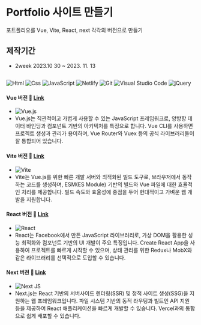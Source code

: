 # Portfolio 사이트 만들기

포트폴리오를 Vue, Vite, React, next 각각의 버전으로 만들기

## 제작기간
- 2week 2023.10 30 ~ 2023. 11. 13

##
<img alt="Html" src ="https://img.shields.io/badge/HTML5-E34F26.svg?&style=for-the-badge&logo=HTML5&logoColor=white"/> <img alt="Css" src ="https://img.shields.io/badge/CSS3-1572B6.svg?&style=for-the-badge&logo=CSS3&logoColor=white"/> <img alt="JavaScript" src ="https://img.shields.io/badge/JavaScriipt-F7DF1E.svg?&style=for-the-badge&logo=JavaScript&logoColor=black"/> <img alt="Netlify" src="https://img.shields.io/badge/Netlify-00C7B7?logo=Netlify&logoColor=white" /> <img alt="Git" src="https://img.shields.io/badge/Git-F05032?logo=Git&logoColor=white" /> <img alt="Visual Studio Code" src="https://img.shields.io/badge/Visual Studio Code-007ACC?logo=Visual Studio Code&logoColor=white" /> ![jQuery](https://img.shields.io/badge/jquery-%230769AD.svg?style=for-the-badge&logo=jquery&logoColor=white)

#### Vue 버전 🍒 [Link](https://vue-project2023-hoons.vercel.app/) 
- ![Vue.js](https://img.shields.io/badge/vuejs-%2335495e.svg?style=for-the-badge&logo=vuedotjs&logoColor=%234FC08D)
- Vue.js는 직관적이고 가볍게 사용할 수 있는 JavaScript 프레임워크로, 양방향 데이터 바인딩과 컴포넌트 기반의 아키텍처를 특징으로 합니다. Vue CLI를 사용하면 프로젝트 생성과 관리가 용이하며, Vue Router와 Vuex 등의 공식 라이브러리들이 잘 통합되어 있습니다.


#### Vite 버전 💎 [Link](https://vite-project-2023.netlify.app/) 
- ![Vite](https://img.shields.io/badge/vite-%23646CFF.svg?style=for-the-badge&logo=vite&logoColor=white)
- Vite는 Vue.js를 위한 빠른 개발 서버와 최적화된 빌드 도구로, 브라우저에서 동작하는 코드를 생성하며, ESM(ES Module) 기반의 빌드와 Vue 파일에 대한 효율적인 처리를 제공합니다. 빌드 속도와 효율성에 중점을 두어 현대적이고 가벼운 웹 개발을 지원합니다.

#### React 버전 💚 [Link](https://hoons-react-project-aaa3b.web.app/) 
- ![React](https://img.shields.io/badge/react-%2320232a.svg?style=for-the-badge&logo=react&logoColor=%2361DAFB)
- React는 Facebook에서 만든 JavaScript 라이브러리로, 가상 DOM을 활용한 성능 최적화와 컴포넌트 기반의 UI 개발이 주요 특징입니다. Create React App을 사용하여 프로젝트를 빠르게 시작할 수 있으며, 상태 관리를 위한 Redux나 MobX와 같은 라이브러리를 선택적으로 도입할 수 있습니다.

#### Next 버전 🏅 [Link](https://next-project02.vercel.app/) 
- ![Next JS](https://img.shields.io/badge/Next-black?style=for-the-badge&logo=next.js&logoColor=white)
- Next.js는 React 기반의 서버사이드 렌더링(SSR) 및 정적 사이트 생성(SSG)을 지원하는 웹 프레임워크입니다. 파일 시스템 기반의 동적 라우팅과 빌트인 API 지원 등을 제공하여 React 애플리케이션을 빠르게 개발할 수 있습니다. Vercel과의 통합으로 쉽게 배포할 수 있습니다.

